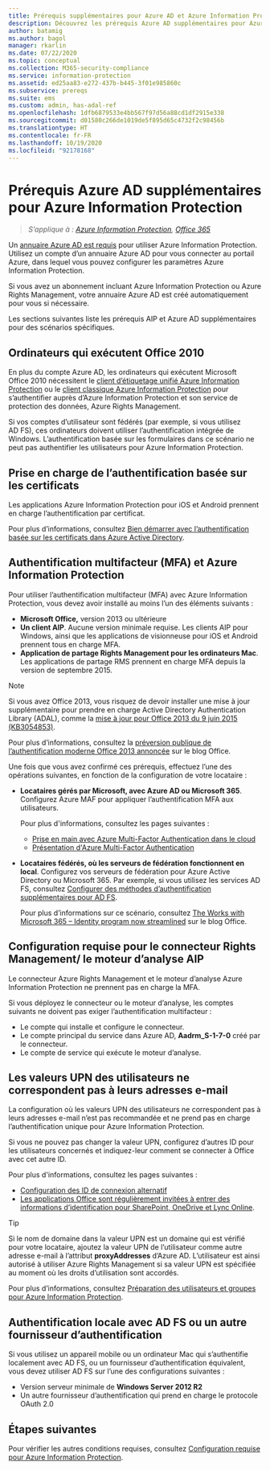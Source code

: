```yaml
---
title: Prérequis supplémentaires pour Azure AD et Azure Information Protection
description: Découvrez les prérequis Azure AD supplémentaires pour Azure Information Protection dans des scénarios spécifiques, comme l’authentification multifacteur ou basée sur les certificats, ou encore les ordinateurs utilisant Office 2010 et plus encore.
author: batamig
ms.author: bagol
manager: rkarlin
ms.date: 07/22/2020
ms.topic: conceptual
ms.collection: M365-security-compliance
ms.service: information-protection
ms.assetid: ed25aa83-e272-437b-b445-3f01e985860c
ms.subservice: prereqs
ms.suite: ems
ms.custom: admin, has-adal-ref
ms.openlocfilehash: 1dfb6879533e4bb567f97d56a88cd1df2915e338
ms.sourcegitcommit: d01580c266de1019de5f895d65c4732f2c98456b
ms.translationtype: HT
ms.contentlocale: fr-FR
ms.lasthandoff: 10/19/2020
ms.locfileid: "92178168"
---
```

# <a name="additional-azure-ad-requirements-for-azure-information-protection"></a>Prérequis Azure AD supplémentaires pour Azure Information Protection

>*S’applique à : [Azure Information Protection](https://azure.microsoft.com/pricing/details/information-protection), [Office 365](https://download.microsoft.com/download/E/C/F/ECF42E71-4EC0-48FF-AA00-577AC14D5B5C/Azure_Information_Protection_licensing_datasheet_EN-US.pdf)*

Un [annuaire Azure AD est requis](requirements.md#azure-active-directory) pour utiliser Azure Information Protection. Utilisez un compte d’un annuaire Azure AD pour vous connecter au portail Azure, dans lequel vous pouvez configurer les paramètres Azure Information Protection.

Si vous avez un abonnement incluant Azure Information Protection ou Azure Rights Management, votre annuaire Azure AD est créé automatiquement pour vous si nécessaire.

Les sections suivantes liste les prérequis AIP et Azure AD supplémentaires pour des scénarios spécifiques. 

## <a name="computers-running-office-2010"></a>Ordinateurs qui exécutent Office 2010

En plus du compte Azure AD, les ordinateurs qui exécutent Microsoft Office 2010 nécessitent le [client d’étiquetage unifié Azure Information Protection](./rms-client/aip-clientv2.md) ou le [client classique Azure Information Protection](./rms-client/aip-client.md) pour s’authentifier auprès d’Azure Information Protection et son service de protection des données, Azure Rights Management.

Si vos comptes d’utilisateur sont fédérés (par exemple, si vous utilisez AD FS), ces ordinateurs doivent utiliser l’authentification intégrée de Windows. L’authentification basée sur les formulaires dans ce scénario ne peut pas authentifier les utilisateurs pour Azure Information Protection.

## <a name="support-for-certificate-based-authentication-cba"></a>Prise en charge de l’authentification basée sur les certificats

Les applications Azure Information Protection pour iOS et Android prennent en charge l’authentification par certificat. 

Pour plus d’informations, consultez [Bien démarrer avec l’authentification basée sur les certificats dans Azure Active Directory](/azure/active-directory/active-directory-certificate-based-authentication-get-started).

## <a name="multi-factor-authentication-mfa-and-azure-information-protection"></a>Authentification multifacteur (MFA) et Azure Information Protection

Pour utiliser l’authentification multifacteur (MFA) avec Azure Information Protection, vous devez avoir installé au moins l’un des éléments suivants :

- **Microsoft Office,** version 2013 ou ultérieure
- **Un client AIP**. Aucune version minimale requise. Les clients AIP pour Windows, ainsi que les applications de visionneuse pour iOS et Android prennent tous en charge MFA.
- **Application de partage Rights Management pour les ordinateurs Mac**. Les applications de partage RMS prennent en charge MFA depuis la version de septembre 2015.

> [!NOTE]
> Si vous avez Office 2013, vous risquez de devoir installer une mise à jour supplémentaire pour prendre en charge Active Directory Authentication Library (ADAL), comme la [mise à jour pour Office 2013 du 9 juin 2015 (KB3054853)](https://support.microsoft.com/kb/3054853). 
>
> Pour plus d’informations, consultez la [préversion publique de l’authentification moderne Office 2013 annoncée](https://blogs.office.com/2015/03/23/office-2013-modern-authentication-public-preview-announced/) sur le blog Office.       

Une fois que vous avez confirmé ces prérequis, effectuez l’une des opérations suivantes, en fonction de la configuration de votre locataire :

- **Locataires gérés par Microsoft, avec Azure AD ou Microsoft 365**. Configurez Azure MAF pour appliquer l’authentification MFA aux utilisateurs. 

    Pour plus d'informations, consultez les pages suivantes : 
    - [Prise en main avec Azure Multi-Factor Authentication dans le cloud](/multi-factor-authentication/multi-factor-authentication-get-started-cloud)
    - [Présentation d'Azure Multi-Factor Authentication](/multi-factor-authentication/multi-factor-authentication)

- **Locataires fédérés, où les serveurs de fédération fonctionnent en local**. Configurez vos serveurs de fédération pour Azure Active Directory ou Microsoft 365. Par exemple, si vous utilisez les services AD FS, consultez [Configurer des méthodes d’authentification supplémentaires pour AD FS](/windows-server/identity/ad-fs/operations/configure-additional-authentication-methods-for-ad-fs). 

    Pour plus d’informations sur ce scénario, consultez [The Works with Microsoft 365 – Identity program now streamlined](https://blogs.office.com/2014/01/30/the-works-with-office-365-identity-program-now-streamlined/) sur le blog Office. 

## <a name="rights-management-connector--aip-scanner-requirements"></a>Configuration requise pour le connecteur Rights Management/ le moteur d’analyse AIP

Le connecteur Azure Rights Management et le moteur d’analyse Azure Information Protection ne prennent pas en charge la MFA. 

Si vous déployez le connecteur ou le moteur d’analyse, les comptes suivants ne doivent pas exiger l’authentification multifacteur :

- Le compte qui installe et configure le connecteur.
- Le compte principal du service dans Azure AD, **Aadrm_S-1-7-0** créé par le connecteur.
- Le compte de service qui exécute le moteur d’analyse.

## <a name="user-upn-values-dont-match-their-email-addresses"></a>Les valeurs UPN des utilisateurs ne correspondent pas à leurs adresses e-mail

La configuration où les valeurs UPN des utilisateurs ne correspondent pas à leurs adresses e-mail n’est pas recommandée et ne prend pas en charge l’authentification unique pour Azure Information Protection.

Si vous ne pouvez pas changer la valeur UPN, configurez d’autres ID pour les utilisateurs concernés et indiquez-leur comment se connecter à Office avec cet autre ID. 

Pour plus d'informations, consultez les pages suivantes :

- [Configuration des ID de connexion alternatif](/windows-server/identity/ad-fs/operations/configuring-alternate-login-id)
- [Les applications Office sont régulièrement invitées à entrer des informations d’identification pour SharePoint, OneDrive et Lync Online](https://support.microsoft.com/help/2913639/office-applications-periodically-prompt-for-credentials-to-sharepoint-online,-onedrive,-and-lync-online).

> [!TIP]
> Si le nom de domaine dans la valeur UPN est un domaine qui est vérifié pour votre locataire, ajoutez la valeur UPN de l’utilisateur comme autre adresse e-mail à l’attribut **proxyAddresses** d’Azure AD. L’utilisateur est ainsi autorisé à utiliser Azure Rights Management si sa valeur UPN est spécifiée au moment où les droits d’utilisation sont accordés. 

Pour plus d’informations, consultez [Préparation des utilisateurs et groupes pour Azure Information Protection](prepare.md).

## <a name="authenticating-on-premises-using-adfs-or-another-authentication-provider"></a>Authentification locale avec AD FS ou un autre fournisseur d’authentification

Si vous utilisez un appareil mobile ou un ordinateur Mac qui s’authentifie localement avec AD FS, ou un fournisseur d’authentification équivalent, vous devez utiliser AD FS sur l’une des configurations suivantes :

- Version serveur minimale de **Windows Server 2012 R2**
- Un autre fournisseur d’authentification qui prend en charge le protocole OAuth 2.0

## <a name="next-steps"></a>Étapes suivantes
Pour vérifier les autres conditions requises, consultez [Configuration requise pour Azure Information Protection](requirements.md).
